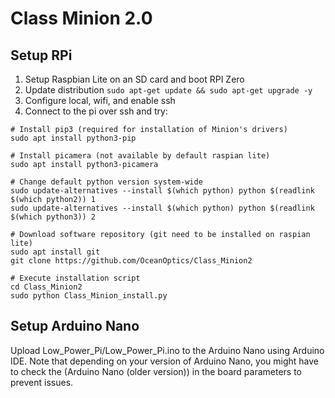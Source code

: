 # Class Minion 2.0

## Setup RPi
  1. Setup Raspbian Lite on an SD card and boot RPI Zero
  2. Update distribution `sudo apt-get update && sudo apt-get upgrade -y`   
  3. Configure local, wifi, and enable ssh
  4. Connect to the pi over ssh and try:

    # Install pip3 (required for installation of Minion's drivers)
    sudo apt install python3-pip

    # Install picamera (not available by default raspian lite)
    sudo apt install python3-picamera
    
    # Change default python version system-wide
    sudo update-alternatives --install $(which python) python $(readlink $(which python2)) 1
    sudo update-alternatives --install $(which python) python $(readlink $(which python3)) 2

    # Download software repository (git need to be installed on raspian lite)
    sudo apt install git
    git clone https://github.com/OceanOptics/Class_Minion2

    # Execute installation script
    cd Class_Minion2
    sudo python Class_Minion_install.py
  


## Setup Arduino Nano
Upload Low_Power_Pi/Low_Power_Pi.ino to the Arduino Nano using Arduino IDE.
Note that depending on your version of Arduino Nano, you might have to check the (Arduino Nano (older version)) in the board parameters to prevent issues.

